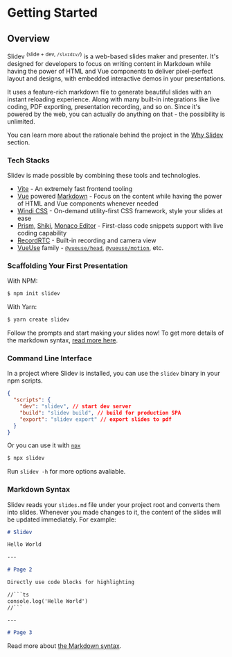 # Getting Started

## Overview

Slidev <sup>(slide + dev, `/slʌɪdɪv/`)</sup> is a web-based slides maker and presenter. It's designed for developers to focus on writing content in Markdown while having the power of HTML and Vue components to deliver pixel-perfect layout and designs, with embedded interactive demos in your presentations.

It uses a feature-rich markdown file to generate beautiful slides with an instant reloading experience. Along with many built-in integrations like live coding, PDF exporting, presentation recording, and so on. Since it's powered by the web, you can actually do anything on that - the possibility is unlimited.

You can learn more about the rationale behind the project in the [Why Slidev](/guide/why) section.

### Tech Stacks

Slidev is made possible by combining these tools and technologies.

- [Vite](https://vitejs.dev) - An extremely fast frontend tooling
- [Vue](https://v3.vuejs.org/) powered [Markdown](https://daringfireball.net/projects/markdown/syntax) - Focus on the content while having the power of HTML and Vue components whenever needed
- [Windi CSS](https://github.com/windicss/windicss) - On-demand utility-first CSS framework, style your slides at ease
- [Prism](https://github.com/PrismJS/prism), [Shiki](https://github.com/shikijs/shiki), [Monaco Editor](https://github.com/Microsoft/monaco-editor) - First-class code snippets support with live coding capability
- [RecordRTC](https://recordrtc.org) - Built-in recording and camera view
- [VueUse](https://vueuse.org) family - [`@vueuse/head`](https://github.com/vueuse/head), [`@vueuse/motion`](https://github.com/vueuse/motion), etc.

### Scaffolding Your First Presentation

With NPM:

```bash
$ npm init slidev
```

With Yarn:

```bash
$ yarn create slidev
```

Follow the prompts and start making your slides now! To get more details of the markdown syntax, [read more here](/guide/syntax).

### Command Line Interface

In a project where Slidev is installed, you can use the `slidev` binary in your npm scripts.

```json
{
  "scripts": {
    "dev": "slidev", // start dev server
    "build": "slidev build", // build for production SPA
    "export": "slidev export" // export slides to pdf
  }
}
```

Or you can use it with [`npx`](https://www.npmjs.com/package/npx)

```bash
$ npx slidev
```

Run `slidev -h` for more options avaliable.

### Markdown Syntax

Slidev reads your `slides.md` file under your project root and converts them into slides. Whenever you made changes to it, the content of the slides will be updated immediately. For example:

~~~md
# Slidev

Hello World

---

# Page 2

Directly use code blocks for highlighting

//```ts
console.log('Helle World')
//```

---

# Page 3
~~~

Read more about [the Markdown syntax](/guide/syntax).
